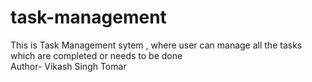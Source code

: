 # task-management
This is Task Management sytem , where user can manage all the tasks which are completed or needs to be done 
<br>
Author- Vikash Singh Tomar
